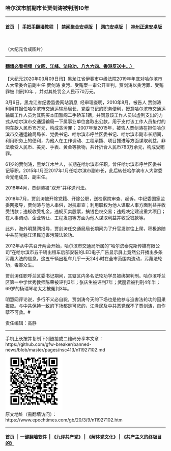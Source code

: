 ### 哈尔滨市前副市长贾剑涛被判刑10年
------------------------

#### [首页](https://github.com/gfw-breaker/banned-news/blob/master/README.md) &nbsp;&nbsp;|&nbsp;&nbsp; [手把手翻墙教程](https://github.com/gfw-breaker/guides/wiki) &nbsp;&nbsp;|&nbsp;&nbsp; [禁闻聚合安卓版](https://github.com/gfw-breaker/bn-android) &nbsp;&nbsp;|&nbsp;&nbsp; [网门安卓版](https://github.com/oGate2/oGate) &nbsp;&nbsp;|&nbsp;&nbsp; [神州正道安卓版](https://github.com/SzzdOgate/update) 



<div><img alt="" class="aligncenter wp-post-image" src="https://i.epochtimes.com/assets/uploads/2020/03/jiajiantao-1200x800-v2-600x400.jpg"/>
<div class="red16 caption">
 <p>
  （大纪元合成图片）
 </p>
</div>
</div><hr/>

#### [翻墙必看视频（文昭、江峰、法轮功、八九六四、香港反送中...）](https://github.com/gfw-breaker/banned-news/blob/master/pages/link3.md)

<div><p>
 【大纪元2020年03月09日讯】黑龙江省伊春市中级法院2019年年底对哈尔滨市人大常委会前副主任
 <ok href="https://www.epochtimes.com/gb/tag/%E8%B4%BE%E5%89%91%E6%B6%9B.html">
  贾剑涛
 </ok>
 贪污、受贿案一审公开宣判，贾剑涛以贪污罪、受贿罪被
 <ok href="https://www.epochtimes.com/gb/tag/%E5%88%A4%E5%88%9110%E5%B9%B4.html">
  判刑10年
 </ok>
 ，并对其处罚金人民币70万元。
</p>
<p class="p4">
 <span class="s1">
  3月6日，黑龙江省纪委监委网站消息  经审理查明，2010年8月，被告人
  <ok href="https://www.epochtimes.com/gb/tag/%E8%B4%BE%E5%89%91%E6%B6%9B.html">
   贾剑涛
  </ok>
  利用其担任哈尔滨市交通运输局局长、党委书记的职务便利，授意哈尔滨市交通运输局工作人员为其购买本田雅阁二手轿车1辆，并同意该工作人员以虚列支出的方式从哈尔滨市交通运输局一下属事业单位套取出公款，用于支付该工作人员垫付的购车款人民币15万元，构成贪污罪；
 </span>
 <span class="s1">
  2007年至2015年，被告人贾剑涛在担任哈尔滨市交通运输局局长、党委书记、哈尔滨市呼兰区委书记、哈尔滨市副市长期间，利用职务上的便利，为他人在工作调动、工程承揽、项目推进等方面谋取利益，非法收受人民币、美元、手表、黄金等款物，共计折合人民币783万余元，构成受贿罪。
 </span>
</p>
<p class="p4">
 61岁的贾剑涛，黑龙江木兰人，长期在哈尔滨市任职，曾任哈尔滨市呼兰区委书记等职，2015年1月至2017年1月任哈尔滨市副市长，此后转任哈尔滨市人大常委会党组成员、副主任。
</p>
<p class="p6">
 <span class="s1">
  2018年4月，贾剑涛被“双开”并移送司法。
 </span>
</p>
<p class="p6">
 <span class="s1">
  2018年7月，贾剑涛被开除党籍、开除公职，送检察院审查、起诉。中纪委国家监委网报导，贾剑涛与他人串供，对抗审查；利用职权为他人谋取人事方面利益并收受钱款；违规收受礼金，违规买卖股票，搞钱色权交易；违规决定建设重大项目；在人事调动、企业转让、工程发包等方面为他人谋取利益并收受钱款等。
 </span>
</p>
<p class="p8">
 <span class="s1">
  此外，海外明慧网报导，贾剑涛任交通局局长期间为了升官发财往上爬，积极追随中共前党魁江泽民迫害污蔑法轮功。
 </span>
</p>
<p class="p8">
 <span class="s1">
  2012年从中共召开两会开始，哈尔滨市交通局所属的“哈尔滨泰克斯传媒有限公司”在哈尔滨市五千辆出租车后部安装的LED电子广告显示屏上竟然公开播出多条污蔑大法的信息。这五千辆出租车几乎一天24小时在全市范围内流动，污蔑法轮功，毒害众生。
 </span>
</p>
<p class="p8">
 <span class="s1">
  贾剑涛任职呼兰区委书记期间，其辖区内多名法轮功学员被绑架判刑。哈尔滨呼兰区第一中学优秀教师陈荣被诬判3年；张庆生被诬判7年；武丽君被判刑4年半；69岁的杨瑞琴老太太被冤判3年。
 </span>
</p>
<p class="p8">
 <span class="s1">
  明慧网评论说，多行不义必自毙，贾剑涛今天的下场也是他参与迫害法轮功的因果报应。与中共保持一致的下场都是可悲的，江泽民及中共恶党保不了贾剑涛，自作孽不可救。#
 </span>
</p>
<p class="p8">
 责任编辑：高静
</p>
</div>
<hr/>
手机上长按并复制下列链接或二维码分享本文章：<br/>
https://github.com/gfw-breaker/banned-news/blob/master/pages/nsc413/n11927102.md <br/>
<a href='https://github.com/gfw-breaker/banned-news/blob/master/pages/nsc413/n11927102.md'><img src='https://github.com/gfw-breaker/banned-news/blob/master/pages/nsc413/n11927102.md.png'/></a> <br/>
原文地址（需翻墙访问）：https://www.epochtimes.com/gb/20/3/9/n11927102.htm


------------------------
#### [首页](https://github.com/gfw-breaker/banned-news/blob/master/README.md) &nbsp;|&nbsp; [一键翻墙软件](https://github.com/gfw-breaker/nogfw/blob/master/README.md) &nbsp;| [《九评共产党》](https://github.com/gfw-breaker/9ping.md/blob/master/README.md#九评之一评共产党是什么) | [《解体党文化》](https://github.com/gfw-breaker/jtdwh.md/blob/master/README.md) | [《共产主义的终极目的》](https://github.com/gfw-breaker/gczydzjmd.md/blob/master/README.md)


<img src='http://gfw-breaker.win/banned-news/pages/nsc413/n11927102.md' width='0px' height='0px'/>